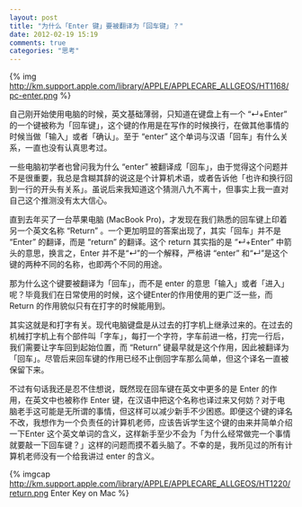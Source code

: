 ```yaml
---
layout: post
title: "为什么「Enter 键」要被翻译为「回车键」？"
date: 2012-02-19 15:19
comments: true
categories: "思考"
---
```


{% img http://km.support.apple.com/library/APPLE/APPLECARE_ALLGEOS/HT1168/pc-enter.png %}

自己刚开始使用电脑的时候，英文基础薄弱，只知道在键盘上有一个 “↵+Enter” 的一个键被称为「回车键」，这个键的作用是在写作的时候换行，在做其他事情的时候当做「输入」或者「确认」。至于 “enter” 这个单词与汉语「回车」有什么关系，一直也没有认真思考过。

一些电脑初学者也曾问我为什么 “enter” 被翻译成「回车」，由于觉得这个问题并不是很重要，我总是含糊其辞的说这是个计算机术语，或者告诉他「也许和换行回到一行的开头有关系」。虽说后来我知道这个猜测八九不离十，但事实上我一直对自己这个推测没有太大信心。

直到去年买了一台苹果电脑 (MacBook Pro)，才发现在我们熟悉的回车键上印着另一个英文名称 “Return” 。一个更加明显的答案出现了，其实「回车」并不是 “Enter” 的翻译，而是 “return” 的翻译。这个 return 其实指的是 “↵+Enter” 中箭头的意思，换言之，Enter 并不是“↵”的一个解释，严格讲 “enter” 和“↵”是这个键的两种不同的名称，也即两个不同的用途。

那为什么这个键要被翻译为「回车」，而不是 enter 的意思「输入」或者「进入」呢？毕竟我们在日常使用的时候，这个键Enter的作用使用的更广泛一些，而 Return 的作用貌似只有在打字的时候能用到。

其实这就是和打字有关。现代电脑键盘是从过去的打字机上继承过来的。在过去的机械打字机上有个部件叫「字车」，每打一个字符，字车前进一格，打完一行后，我们需要让字车回到起始位置，而 “Return” 键最早就是这个作用，因此被翻译为「回车」。尽管后来回车键的作用已经不止倒回字车那么简单，但这个译名一直被保留下来。

不过有句话我还是忍不住想说，既然现在回车键在英文中更多的是 Enter 的作用，在英文中也被称作 Enter 键，在汉语中把这个名称也译过来又何妨？对于电脑老手这可能是无所谓的事情，但这样可以减少新手不少困惑。即便这个键的译名不改，我想作为一个负责任的计算机老师，应该告诉学生这个键的由来并简单介绍 一下Enter 这个英文单词的含义，这样新手至少不会为「为什么经常做完一个事情就要敲一下回车键？」这样的问题而摸不着头脑了。不幸的是，我所见过的所有计算机老师没有一个给我讲过 enter 的含义。

{% imgcap http://km.support.apple.com/library/APPLE/APPLECARE_ALLGEOS/HT1220/return.png Enter Key on Mac %}